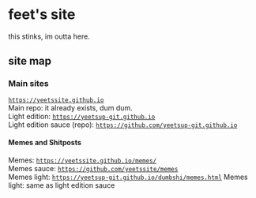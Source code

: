# feet's site

this stinks, im outta here.
<section id="sitemap">

# site map

### Main sites  
[`https://yeetssite.github.io`](https://yeetssite.github.io)  
Main repo: it already exists, dum dum.  
Light edition: [`https://yeetsup-git.github.io`](https://yeetssite.github.io)  
Light edition sauce (repo): [`https://github.com/yeetsup-git.github.io`](https://github.com/yeetsup-git.github.io)  

<section id="Memes+Shitposts">

#### Memes and Shitposts

Memes: [`https://yeetssite.github.io/memes/`](https://yeetssite.github.io/memes/)  
Memes sauce: [`https://github.com/yeetssite/memes`](https://github.com/yeetssite/memes)  
Memes light: [`https://yeetsup-git.github.io/dumbshi/memes.html`](https://yeetsup-git.github.io/dumbshi/memes.html)
Memes light: same as light edition sauce  

</section>
</section>
